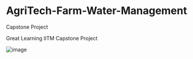 # AgriTech-Farm-Water-Management
Capstone Project


Great Learning IITM Capstone Project


![image](https://github.com/ashishuppala9490/Capstone/assets/38570820/0795e721-3a90-47a5-b73e-cc89081d80f3)
